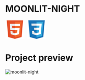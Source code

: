 # MOONLIT-NIGHT

<div align="left">
	<img src="https://github.com/devicons/devicon/blob/master/icons/html5/html5-original.svg" title="html" alt="html" width="60" height="60"/>&nbsp;
	<img src="https://github.com/devicons/devicon/blob/master/icons/css3/css3-original.svg" title="css" alt="css" width="60" height="60"/>&nbsp;
</div>

# Project preview
![moonlit-night](https://github.com/Professor-codes/MOONLIT-NIGHT/assets/126326997/d2ce1113-def0-43d8-a742-455306296020)

